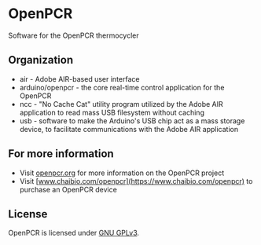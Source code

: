 # OpenPCR
Software for the OpenPCR thermocycler

## Organization
- air - Adobe AIR-based user interface
- arduino/openpcr - the core real-time control application for the OpenPCR
- ncc - "No Cache Cat" utility program utilized by the Adobe AIR application to read mass USB filesystem without caching
- usb - software to make the Arduino's USB chip act as a mass storage device, to facilitate communications with the Adobe AIR application

## For more information
- Visit [openpcr.org](http://openpcr.org) for more information on the OpenPCR project
- Visit [www.chaibio.com/openpcr](https://www.chaibio.com/openpcr) to purchase an OpenPCR device

## License
OpenPCR is licensed under [GNU GPLv3](http://www.gnu.org/copyleft/gpl.html).
